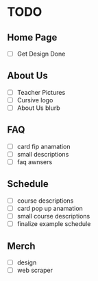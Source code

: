 # TODO

## Home Page

- [ ] Get Design Done

## About Us

- [ ] Teacher Pictures
- [ ] Cursive logo
- [ ] About Us blurb

## FAQ

- [ ] card fip anamation
- [ ] small descriptions
- [ ] faq awnsers

## Schedule

- [ ] course descriptions
- [ ] card pop up anamation
- [ ] small course descriptions
- [ ] finalize example schedule

## Merch

- [ ] design
- [ ] web scraper
